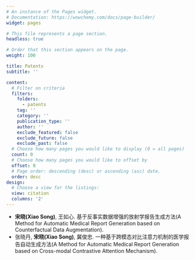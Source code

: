 ```yaml
---
# An instance of the Pages widget.
# Documentation: https://wowchemy.com/docs/page-builder/
widget: pages

# This file represents a page section.
headless: true

# Order that this section appears on the page.
weight: 100

title: Patents
subtitle: ''

content:
  # Filter on criteria
  filters:
    folders:
      - patents
    tag: ''
    category: ''
    publication_type: ''
    author: ''
    exclude_featured: false
    exclude_future: false
    exclude_past: false
  # Choose how many pages you would like to display (0 = all pages)
  count: 0
  # Choose how many pages you would like to offset by
  offset: 0
  # Page order: descending (desc) or ascending (asc) date.
  order: desc
design:
  # Choose a view for the listings:
  view: citation
  columns: '2'
---
```

<ul>
<li><strong>宋晓(Xiao Song)</strong>, 王如心. 基于反事实数据增强的放射学报告生成方法(A Method for Automatic Medical Report Generation based on Counterfactual Data Augmentation). </li>
<li>张晓丹, <strong>宋晓(Xiao Song)</strong>, 冀俊忠. 一种基于跨模态对比注意力机制的医学报告自动生成方法(A Method for Automatic Medical Report Generation based on Cross-modal Contrastive Attention Mechanism). </li>
  
</ul>

